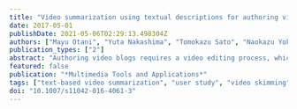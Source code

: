 ```yaml
---
title: "Video summarization using textual descriptions for authoring video blogs"
date: 2017-05-01
publishDate: 2021-05-06T02:29:13.498304Z
authors: ["Mayu Otani", "Yuta Nakashima", "Tomokazu Sato", "Naokazu Yokoya"]
publication_types: ["2"]
abstract: "Authoring video blogs requires a video editing process, which is cumbersome for ordinary users. Video summarization can automate this process by extracting important segments from original videos. Because bloggers typically have certain stories for their blog posts, video summaries of a blog post should take the author's intentions into account. However, most prior works address video summarization by mining patterns from the original videos without considering the blog author's intentions. To generate a video summary that reflects the blog author's intention, we focus on supporting texts in video blog posts and present a text-based method, in which the supporting text serves as a prior to the video summary. Given video and text that describe scenes of interest, our method segments videos and assigns to each video segment its priority in the summary based on its relevance to the input text. Our method then selects a subset of segments with content that is similar to the input text. Accordingly, our method produces different video summaries from the same set of videos, depending on the input text. We evaluated summaries generated from both blog viewers' and authors' perspectives in a user study. Experimental results demonstrate the advantages to the proposed text-based method for video blog authoring."
featured: false
publication: "*Multimedia Tools and Applications*"
tags: ["text-based video summarization", "user study", "video skimming"]
doi: "10.1007/s11042-016-4061-3"
---
```


